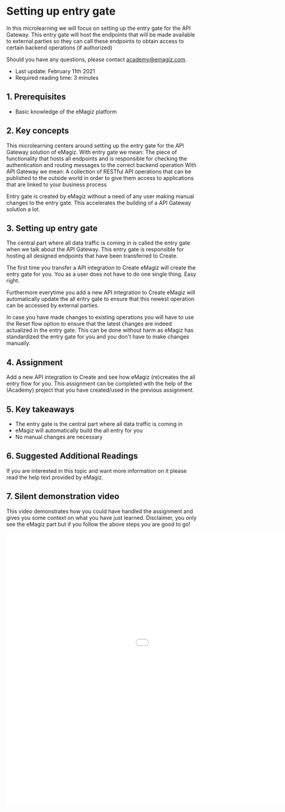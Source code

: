 # Setting up entry gate

In this microlearning we will focus on setting up the entry gate for the API Gateway.
This entry gate will host the endpoints that will be made available to external parties so they can call these endpoints to obtain access to certain backend operations (if authorized)

Should you have any questions, please contact academy@emagiz.com.

- Last update: February 11th 2021
- Required reading time: 3 minutes

## 1. Prerequisites
- Basic knowledge of the eMagiz platform

## 2. Key concepts
This microlearning centers around setting up the entry gate for the API Gateway solution of eMagiz.
With entry gate we mean: The piece of functionality that hosts all endpoints and is responsible for checking the authentication and routing messages to the correct backend operation
With API Gateway we mean: A collection of RESTful API operations that can be published to the outside world in order to give them access to applications that are linked to your business process

Entry gate is created by eMagiz without a need of any user making manual changes to the entry gate. This accelerates the building of a API Gateway solution a lot.

## 3. Setting up entry gate

The central part where all data traffic is coming in is called the entry gate when we talk about the API Gateway. 
This entry gate is responsible for hosting all designed endpoints that have been transferred to Create.

The first time you transfer a API integration to Create eMagiz will create the entry gate for you. You as a user does not have to do one single thing. Easy right.

Furthermore everytime you add a new API integration to Create eMagiz will automatically update the all entry gate to ensure that this newest operation can be accessed by external parties.

In case you have made changes to existing operations you will have to use the Reset flow option to ensure that the latest changes are indeed actualized in the entry gate. 
This can be done without harm as eMagiz has standardized the entry gate for you and you don't have to make changes manually.

## 4. Assignment

Add a new API integration to Create and see how eMagiz (re)creates the all entry flow for you.
This assignment can be completed with the help of the (Academy) project that you have created/used in the previous assignment.

## 5. Key takeaways

- The entry gate is the central part where all data traffic is coming in
- eMagiz will automatically build the all entry for you
- No manual changes are necessary

## 6. Suggested Additional Readings

If you are interested in this topic and want more information on it please read the help text provided by eMagiz.

## 7. Silent demonstration video

This video demonstrates how you could have handled the assignment and gives you some context on what you have just learned. Disclaimer, you only see the eMagiz part but if you follow the above steps you are good to go!

<iframe width="1280" height="720" src="../../vid/microlearning/microlearning-setting-up-entry-gate.mp4" frameborder="0" allow="accelerometer; autoplay; clipboard-write; encrypted-media; gyroscope; picture-in-picture" allowfullscreen></iframe>